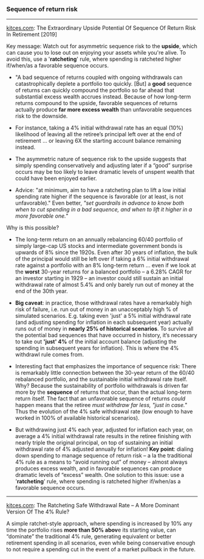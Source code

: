 ### Sequence of return risk

---

[kitces.com](https://www.kitces.com/blog/url-upside-potential-sequence-of-return-risk-in-retirement-median-final-wealth/): The Extraordinary Upside Potential Of Sequence Of Return Risk In Retirement [2019]

Key message: Watch out for asymmetric sequence risk to the **upside**, which can cause you to lose out on enjoying your assets while you're alive. To avoid this, use a '**ratcheting**' rule, where spending is ratcheted higher if/when/as a favorable sequence occurs.

- "A bad sequence of returns coupled with ongoing withdrawals can catastrophically deplete a portfolio too quickly. [But] a **good** sequence of returns can quickly compound the portfolio so far ahead that substantial excess wealth accrues instead. Because of how long-term returns compound to the upside, favorable sequences of returns actually produce **far more excess wealth** than unfavorable sequences risk to the downside.

- For instance, taking a 4% initial withdrawal rate has an equal (10%) likelihood of leaving all the retiree’s principal left over at the end of retirement ... or leaving 6X the starting account balance remaining instead.

- The asymmetric nature of sequence risk to the upside suggests that simply spending conservatively and adjusting later if a “good” surprise occurs may be too likely to leave dramatic levels of unspent wealth that could have been enjoyed earlier.

- Advice: "at minimum, aim to have a ratcheting plan to lift a low initial spending rate higher if the sequence is favorable (or at least, is not unfavorable)." Even better, _"set guardrails in advance to know both when to cut spending in a bad sequence, and when to lift it higher in a more favorable one."_

Why is this possible?

- The long-term return on an annually rebalancing 60/40 portfolio of simply large-cap US stocks and intermediate government bonds is upwards of 8% since the 1920s. Even after 30 years of inflation, the bulk of the principal would still be left over if taking a 6% initial withdrawal rate against a portfolio with an 8% long-term return ... even if we look at the **worst** 30-year returns for a balanced portfolio – a 6.28% CAGR for an investor starting in 1929 – an investor could still sustain an initial withdrawal rate of almost 5.4% and only barely run out of money at the end of the 30th year.

- **Big caveat**: in practice, those withdrawal rates have a remarkably high risk of failure, i.e. run out of money in an unacceptably high % of simulated scenarios. E.g. taking even 'just' a 5% initial withdrawal rate (and adjusting spending for inflation in each subsequent year) actually runs out of money in **nearly 25% of historical scenarios**. To survive all the potential bad sequences that have occurred in history, it’s necessary to take out **'just' 4%** of the initial account balance (adjusting the spending in subsequent years for inflation). This is where the 4% withdrawl rule comes from.

- Interesting fact that emphasizes the importance of sequence risk: There is remarkably little connection between the 30-year return of the 60/40 rebalanced portfolio, and the sustainable initial withdrawal rate itself. Why? Because the sustainability of portfolio withdrawals is driven far more by the **sequence** of returns that occur, than the actual long-term return itself. The fact that an unfavorable sequence of returns _could_ happen means that the retiree _must withdraw far less, "just in case."_ Thus the evolution of the 4% safe withdrawal rate (low enough to have worked in 100% of available historical scenarios).

- But withdrawing just 4% each year, adjusted for inflation each year, on average a 4% initial withdrawal rate results in the retiree finishing with nearly triple the original principal, on top of sustaining an initial withdrawal rate of 4% adjusted annually for inflation! **Key point**: dialing down spending to manage sequence of return risk – a la the traditional 4% rule as a means to “avoid running out” of money – almost always produces excess wealth, and in favorable sequences can produce dramatic levels of “excess” wealth. One solution to this issue: use a '**ratcheting**' rule, where spending is ratcheted higher if/when/as a favorable sequence occurs.

---

[kitces.com](https://www.kitces.com/blog/the-ratcheting-safe-withdrawal-rate-a-more-dominant-version-of-the-4-rule/): The Ratcheting Safe Withdrawal Rate – A More Dominant Version Of The 4% Rule?

A simple ratchet-style approach, where spending is increased by 10% any time the portfolio rises **more than 50% abov**e its starting value, can “dominate” the traditional 4% rule, generating equivalent or better retirement spending in all scenarios, even while being conservative enough to not require a spending cut in the event of a market pullback in the future.
